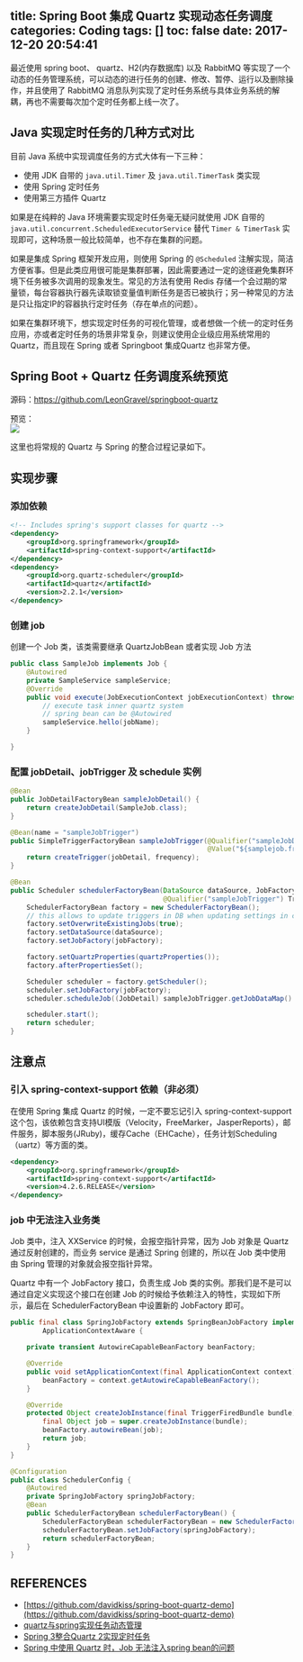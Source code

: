 title: Spring Boot 集成 Quartz 实现动态任务调度
categories: Coding
tags: []
toc: false
date: 2017-12-20 20:54:41
---


最近使用 spring boot、 quartz、H2(内存数据库) 以及 RabbitMQ 等实现了一个动态的任务管理系统，可以动态的进行任务的创建、修改、暂停、运行以及删除操作，并且使用了 RabbitMQ 消息队列实现了定时任务系统与具体业务系统的解耦，再也不需要每次加个定时任务都上线一次了。<!-- more -->

## Java 实现定时任务的几种方式对比

目前 Java 系统中实现调度任务的方式大体有一下三种：

- 使用 JDK 自带的 `java.util.Timer` 及 `java.util.TimerTask` 类实现
- 使用 Spring 定时任务
- 使用第三方插件 Quartz

如果是在纯粹的 Java 环境需要实现定时任务毫无疑问就使用 JDK 自带的`java.util.concurrent.ScheduledExecutorService` 替代 `Timer & TimerTask` 实现即可，这种场景一般比较简单，也不存在集群的问题。

如果是集成 Spring 框架开发应用，则使用 Spring 的 `@Scheduled` 注解实现，简洁方便省事。但是此类应用很可能是集群部署，因此需要通过一定的途径避免集群环境下任务被多次调用的现象发生。常见的方法有使用 Redis 存储一个会过期的常量锁，每台容器执行器先读取锁变量值判断任务是否已被执行；另一种常见的方法是只让指定IP的容器执行定时任务（存在单点的问题）。

如果在集群环境下，想实现定时任务的可视化管理，或者想做一个统一的定时任务应用，亦或者定时任务的场景非常复杂，则建议使用企业级应用系统常用的 Quartz，而且现在 Spring 或者 Springboot 集成Quartz 也非常方便。

## Spring Boot + Quartz 任务调度系统预览

源码：https://github.com/LeonGravel/springboot-quartz

预览：    
![](http://ochyazsr6.bkt.clouddn.com/206751c9ac95c7860f087a02e5f2fd9f.jpg)


这里也将常规的 Quartz 与 Spring 的整合过程记录如下。

## 实现步骤

### 添加依赖

```xml
<!-- Includes spring's support classes for quartz -->
<dependency>
	<groupId>org.springframework</groupId>
	<artifactId>spring-context-support</artifactId>
</dependency>
<dependency>
	<groupId>org.quartz-scheduler</groupId>
	<artifactId>quartz</artifactId>
	<version>2.2.1</version>
</dependency>
```

### 创建 job

创建一个 Job 类，该类需要继承 QuartzJobBean 或者实现 Job 方法

```java
public class SampleJob implements Job {
	@Autowired
	private SampleService sampleService;
	@Override
	public void execute(JobExecutionContext jobExecutionContext) throws JobExecutionException {
    	// execute task inner quartz system
    	// spring bean can be @Autowired
    	sampleService.hello(jobName);
	}

}
```

### 配置 jobDetail、jobTrigger 及 schedule 实例

```java
@Bean
public JobDetailFactoryBean sampleJobDetail() {
    return createJobDetail(SampleJob.class);
}

@Bean(name = "sampleJobTrigger")
public SimpleTriggerFactoryBean sampleJobTrigger(@Qualifier("sampleJobDetail") JobDetail jobDetail,
                                                 @Value("${samplejob.frequency}") long frequency) {
    return createTrigger(jobDetail, frequency);
}

@Bean
public Scheduler schedulerFactoryBean(DataSource dataSource, JobFactory jobFactory,
                                      @Qualifier("sampleJobTrigger") Trigger sampleJobTrigger) throws Exception {
    SchedulerFactoryBean factory = new SchedulerFactoryBean();
    // this allows to update triggers in DB when updating settings in config file:
    factory.setOverwriteExistingJobs(true);
    factory.setDataSource(dataSource);
    factory.setJobFactory(jobFactory);

    factory.setQuartzProperties(quartzProperties());
    factory.afterPropertiesSet();

    Scheduler scheduler = factory.getScheduler();
    scheduler.setJobFactory(jobFactory);
    scheduler.scheduleJob((JobDetail) sampleJobTrigger.getJobDataMap().get("jobDetail"), sampleJobTrigger);

    scheduler.start();
    return scheduler;
}
```


## 注意点

### 引入 spring-context-support 依赖（非必须）

在使用 Spring 集成 Quartz 的时候，一定不要忘记引入 spring-context-support 这个包，该依赖包含支持UI模版（Velocity，FreeMarker，JasperReports），邮件服务，脚本服务(JRuby)，缓存Cache（EHCache），任务计划Scheduling（uartz）等方面的类。

```xml
<dependency>
    <groupId>org.springframework</groupId>
    <artifactId>spring-context-support</artifactId>
    <version>4.2.6.RELEASE</version>
</dependency>
```

### job 中无法注入业务类

Job 类中，注入 XXService 的时候，会报空指针异常，因为 Job 对象是 Quartz 通过反射创建的，而业务 service 是通过 Spring 创建的，所以在 Job 类中使用由 Spring 管理的对象就会报空指针异常。

Quartz 中有一个 JobFactory 接口，负责生成 Job 类的实例。那我们是不是可以通过自定义实现这个接口在创建 Job 的时候给予依赖注入的特性，实现如下所示，最后在 SchedulerFactoryBean 中设置新的 JobFactory 即可。

```java
public final class SpringJobFactory extends SpringBeanJobFactory implements
        ApplicationContextAware {

    private transient AutowireCapableBeanFactory beanFactory;

    @Override
    public void setApplicationContext(final ApplicationContext context) {
        beanFactory = context.getAutowireCapableBeanFactory();
    }

    @Override
    protected Object createJobInstance(final TriggerFiredBundle bundle) throws Exception {
        final Object job = super.createJobInstance(bundle);
        beanFactory.autowireBean(job);
        return job;
    }
}

@Configuration
public class SchedulerConfig {
    @Autowired
    private SpringJobFactory springJobFactory;
    @Bean
    public SchedulerFactoryBean schedulerFactoryBean() {
        SchedulerFactoryBean schedulerFactoryBean = new SchedulerFactoryBean();
        schedulerFactoryBean.setJobFactory(springJobFactory);
        return schedulerFactoryBean;
    }
}
```

## REFERENCES

- [https://github.com/davidkiss/spring-boot-quartz-demo](https://github.com/davidkiss/spring-boot-quartz-demo)
- [quartz与spring实现任务动态管理](http://lixuguang.iteye.com/blog/2256478)
- [Spring 3整合Quartz 2实现定时任务](https://www.dexcoder.com/selfly/article/308)
- [Spring 中使用 Quartz 时，Job 无法注入spring bean的问题](https://blog.seveniu.com/post/spring-quartz-autowired/)
